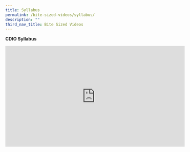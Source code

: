 ```yaml
---
title: Syllabus
permalink: /bite-sized-videos/syllabus/
description: ""
third_nav_title: Bite Sized Videos
---
```

**CDIO Syllabus**

<iframe width="560" height="315" src="https://www.youtube.com/embed/oysiUUpJMeM" title="YouTube video player" frameborder="0" allow="accelerometer; autoplay; clipboard-write; encrypted-media; gyroscope; picture-in-picture" allowfullscreen></iframe>
